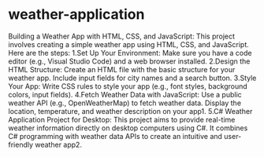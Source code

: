# weather-application
Building a Weather App with HTML, CSS, and JavaScript:
This project involves creating a simple weather app using HTML, CSS, and JavaScript. Here are the steps:
1.Set Up Your Environment:
Make sure you have a code editor (e.g., Visual Studio Code) and a web browser installed.
2.Design the HTML Structure:
Create an HTML file with the basic structure for your weather app.
Include input fields for city names and a search button.
3.Style Your App:
Write CSS rules to style your app (e.g., font styles, background colors, input fields).
4.Fetch Weather Data with JavaScript:
Use a public weather API (e.g., OpenWeatherMap) to fetch weather data.
Display the location, temperature, and weather description on your app1.
5.C# Weather Application Project for Desktop:
This project aims to provide real-time weather information directly on desktop computers using C#.
It combines C# programming with weather data APIs to create an intuitive and user-friendly weather app2.
